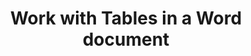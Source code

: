 ﻿---
title: "Work with Tables in a Word document"
type: docs
url: /tables/
description: "Work with Tables in a Word document"
weight: 260
---

